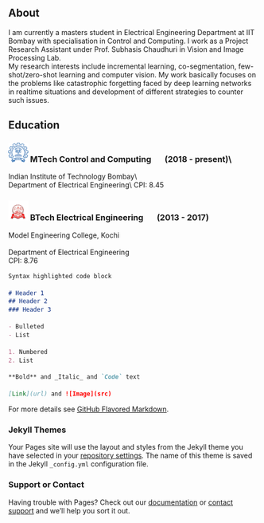 ## About

I am currently a masters student in Electrical Engineering Department at IIT Bombay with specialisation in Control and Computing. I work as a Project Research Assistant under Prof. Subhasis Chaudhuri in Vision and Image Processing Lab.  
My research interests include incremental learning, co-segmentation, few-shot/zero-shot learning and computer vision. My work basically focuses on the problems like catastrophic forgetting faced by deep learning networks in realtime situations and development of different strategies to counter such issues.

## Education
### <img src="/images/iitb.png" width="40"> MTech Control and Computing &nbsp;   &nbsp;   &nbsp; (2018 - present)\               
Indian Institute of Technology Bombay\           
Department of Electrical Engineering\ 
CPI: 8.45

### <img src="/images/mec.png" width="40"> BTech Electrical Engineering &nbsp;   &nbsp;   &nbsp; (2013 - 2017)<br/>     
Model Engineering College, Kochi<br/>            
Department of Electrical Engineering<br/>
CPI: 8.76



```markdown
Syntax highlighted code block

# Header 1
## Header 2
### Header 3

- Bulleted
- List

1. Numbered
2. List

**Bold** and _Italic_ and `Code` text

[Link](url) and ![Image](src)
```

For more details see [GitHub Flavored Markdown](https://guides.github.com/features/mastering-markdown/).

### Jekyll Themes

Your Pages site will use the layout and styles from the Jekyll theme you have selected in your [repository settings](https://github.com/SDivakarBhat/sdivakarbhat.github.io/settings). The name of this theme is saved in the Jekyll `_config.yml` configuration file.

### Support or Contact

Having trouble with Pages? Check out our [documentation](https://help.github.com/categories/github-pages-basics/) or [contact support](https://github.com/contact) and we’ll help you sort it out.
